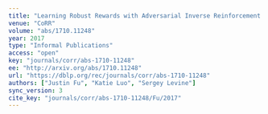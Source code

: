 ```yaml
---
title: "Learning Robust Rewards with Adversarial Inverse Reinforcement Learning."
venue: "CoRR"
volume: "abs/1710.11248"
year: 2017
type: "Informal Publications"
access: "open"
key: "journals/corr/abs-1710-11248"
ee: "http://arxiv.org/abs/1710.11248"
url: "https://dblp.org/rec/journals/corr/abs-1710-11248"
authors: ["Justin Fu", "Katie Luo", "Sergey Levine"]
sync_version: 3
cite_key: "journals/corr/abs-1710-11248/Fu/2017"
---
```

